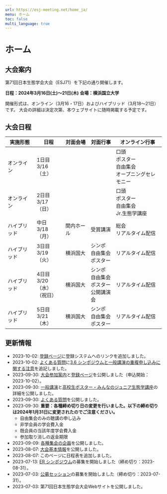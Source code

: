 ```yaml
---
url: https://esj-meeting.net/home_ja/
menu: ホーム
toc: false
multi_language: true
---
```


# ホーム

## 大会案内

第71回日本生態学会大会（ESJ71）を下記の通り開催します。

**日程：2024年3月16日(土)〜21日(木)**
**会場：横浜国立大学**

開催形式は、オンライン（3月16・17日）およびハイブリッド（3月18〜21日）です。
大会の詳細は決定次第、本ウェブサイトに随時掲載する予定です。

## 大会日程

| 実施形態     | 日程                            | 対面会場   | 対面行事                                     | オンライン行事                                           |
| ------------ | ------------------------------- | ---------- | -------------------------------------------- | -------------------------------------------------------- |
| オンライン   | 1日目<br>3/16（土）             |            |                                              | 口頭<br>ポスター<br>自由集会<br>オープニングセレモニー   |
| オンライン   | 2日目<br>3/17（日）             |            |                                              | 口頭<br>ポスター<br>自由集会<br>Jr.生態学講座            |
| ハイブリッド | 中日<br>3/18（月）              | 関内ホール | 受賞講演                                     | 総会<br>リアルタイム配信                                 |
| ハイブリッド | 3日目<br>3/19（火）             | 横浜国大   | シンポ<br>自由集会<br>ポスター               | リアルタイム配信                                         |
| ハイブリッド | 4日目<br>3/20（水）<br>（祝日） | 横浜国大   | シンポ<br>自由集会<br>ポスター<br>公開講演会 | リアルタイム配信                                         |
| ハイブリッド | 5日目<br>3/21（木）             | 横浜国大   | シンポ<br>自由集会<br>ポスター               | リアルタイム配信                                         |

## 更新情報

* 2023-10-02: [登録ページ](registration_ja)に登録システムへのリンクを追加しました。
* 2023-10-02: [よくある質問](faq_ja)に[3.6 シンポジウムと一般講演の重複申し込みに関する注意](faq_ja#シンポジウムでの講演を希望していますが、シンポジウム企画が不採択になった場合に一般講演として発表するため、シンポジウム提案と一般講演の両方に申込みを行って良いですか？)を追記しました。
* 2023-09-30: [大会参加案内](registration_guidelines_ja)と[登録ページ](registration_ja)を公開しました（申込開始：2023-10-02）。
* 2023-09-30: [一般講演](oral_and_poster_sessions_ja)と[高校生ポスター・みんなのジュニア生態学講座](high_school_student)の詳細を公開しました。
* 2023-09-30: [よくある質問](faq_ja)を公開しました。
* 2023-09-30: **重要：各種締め切り日の変更を行いました。以下の締め切りは2024年1月31日に変更されたのでご注意ください。**
    * 自由集会のみの聴講の申し込み
    * 非学会員の学会費入金
    * 既会員の当該年度学会費入金
    * 参加取り消しの返金期限
* 2023-09-09: [各種集会の企画](session_proposal_guidelines_ja)を公開しました。
* 2023-08-07: [大会基本情報](basic_information_ja)を公開しました。
* 2023-08-07: このページに日程表を追加しました。
* 2023-07-13: [ER シンポジウム](er_symposium_ja)の募集を開始しました（締め切り：2023-08-31）。
* 2023-07-03: [公募セッション](esj_opensession)の募集を開始しました（締め切り：2023-07-31）。
* 2023-07-03: 第71回日本生態学会大会Webサイトを公開しました。

